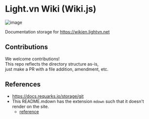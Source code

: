 # Light.vn Wiki (Wiki.js)

![image](https://github.com/user-attachments/assets/15e31a43-1486-45cd-85f4-1ebe8aa0300e)

Documentation storage for https://wikien.lightvn.net

## Contributions

We welcome contributions!  
This repo reflects the directory structure as-is,  
just make a PR with a file addition, amendment, etc.

## References

- https://docs.requarks.io/storage/git
- This README.mdown has the extension `mdown` such that it doesn't render on the site.
  - [reference](https://github.com/mkdocs/mkdocs/blob/master/docs/user-guide/writing-your-docs.md#file-layout)

